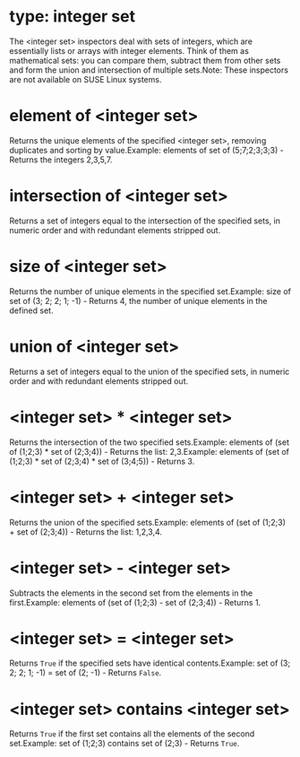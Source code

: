 # type: integer set

The &lt;integer set&gt; inspectors deal with sets of integers, which are essentially lists or arrays with integer elements. Think of them as mathematical sets: you can compare them, subtract them from other sets and form the union and intersection of multiple sets.Note: These inspectors are not available on SUSE Linux systems.

# element of &lt;integer set&gt;

Returns the unique elements of the specified &lt;integer set&gt;, removing duplicates and sorting by value.Example:  elements of set of (5;7;2;3;3;3) - Returns the integers 2,3,5,7.

# intersection of &lt;integer set&gt;

Returns a set of integers equal to the intersection of the specified sets, in numeric order and with redundant elements stripped out.

# size of &lt;integer set&gt;

Returns the number of unique elements in the specified set.Example: size of set of (3; 2; 2; 1; -1) - Returns 4, the number of unique elements in the defined set.

# union of &lt;integer set&gt;

Returns a set of integers equal to the union of the specified sets, in numeric order and with redundant elements stripped out.

# &lt;integer set&gt; * &lt;integer set&gt;

Returns the intersection of the two specified sets.Example: elements of (set of (1;2;3) * set of (2;3;4)) - Returns the list: 2,3.Example: elements of (set of (1;2;3) * set of (2;3;4) * set of (3;4;5)) - Returns 3.

# &lt;integer set&gt; + &lt;integer set&gt;

Returns the union of the specified sets.Example: elements of (set of (1;2;3) + set of (2;3;4)) - Returns the list: 1,2,3,4.

# &lt;integer set&gt; - &lt;integer set&gt;

Subtracts the elements in the second set from the elements in the first.Example: elements of (set of (1;2;3) - set of (2;3;4)) - Returns 1.

# &lt;integer set&gt; = &lt;integer set&gt;

Returns `True` if the specified sets have identical contents.Example: set of (3; 2; 2; 1; -1) = set of (2; -1) - Returns `False`.

# &lt;integer set&gt; contains &lt;integer set&gt;

Returns `True` if the first set contains all the elements of the second set.Example: set of (1;2;3) contains set of (2;3) - Returns `True`.
